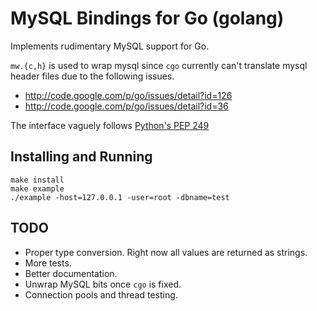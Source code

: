 MySQL Bindings for Go (golang)
==============================

Implements rudimentary MySQL support for Go.

`mw.{c,h}` is used to wrap mysql since `cgo` currently can't translate mysql
header files due to the following issues.

- http://code.google.com/p/go/issues/detail?id=126
- http://code.google.com/p/go/issues/detail?id=36

The interface vaguely follows [Python's PEP
249](http://www.python.org/dev/peps/pep-0249/)

Installing and Running
----------------------

    make install
    make example
    ./example -host=127.0.0.1 -user=root -dbname=test

TODO
----
- Proper type conversion.  Right now all values are returned as strings.
- More tests.
- Better documentation.
- Unwrap MySQL bits once `cgo` is fixed.
- Connection pools and thread testing.
